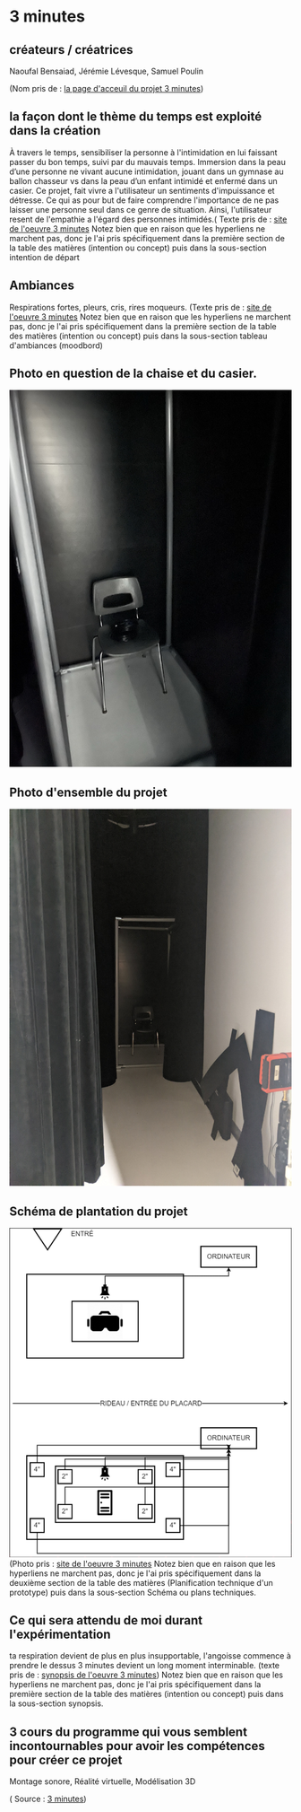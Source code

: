 # 3 minutes #

## créateurs / créatrices ##
Naoufal Bensaiad, Jérémie Lévesque, Samuel Poulin 

(Nom pris de : [la page d'acceuil du projet 3 minutes](https://tim-montmorency.com/2022/projets/3-minutes/docs/web/index.html))


## la façon dont le thème du temps est exploité dans la création ##
 À travers le temps, sensibiliser la personne à l'intimidation en lui faissant passer du bon temps, suivi par du mauvais temps. Immersion dans la peau d’une personne ne vivant aucune intimidation, jouant dans un gymnase au ballon chasseur vs dans la peau d’un enfant intimidé et enfermé dans un casier. Ce projet, fait vivre a l'utilisateur un sentiments d'impuissance et détresse. Ce qui as pour but de faire comprendre l'importance de ne pas laisser une personne seul dans ce genre de situation. Ainsi, l'utilisateur resent de l'empathie a l'égard des personnes intimidés.(
Texte pris de : [site de l'oeuvre 3 minutes](https://tim-montmorency.com/2022/projets/3-minutes/docs/web/preproduction.html#Planification-technique-(devis-technique)) 
Notez bien que en raison que les hyperliens ne marchent pas, donc je l'ai pris spécifiquement dans la première section de la table des matières (intention ou concept) puis dans la sous-section intention de départ 

## Ambiances ##
 Respirations fortes, pleurs, cris, rires moqueurs. 
(Texte pris de : [site de l'oeuvre 3 minutes](https://tim-montmorency.com/2022/projets/3-minutes/docs/web/preproduction.html#Planification-technique-(devis-technique)) 
Notez bien que en raison que les hyperliens ne marchent pas, donc je l'ai pris spécifiquement dans la première section de la table des matières (intention ou concept) puis dans la sous-section tableau d'ambiances (moodbord) 

## Photo en question de la chaise et du casier. ##
![Photo](photo/3minutes_casier.JPEG)

## Photo d'ensemble du projet  ##
![Photo](photo/casier.jpeg)

## Schéma de plantation du projet ##
![Photo](photo/plantation_3minutes.png)
(Photo pris : [site de l'oeuvre 3 minutes](https://tim-montmorency.com/2022/projets/3-minutes/docs/web/preproduction.html#Planification-de-la-production-(budget-et-%C3%A9tapes-de-r%C3%A9alisation))
Notez bien que en raison que les hyperliens ne marchent pas, donc je l'ai pris spécifiquement dans la deuxième section de la table des matières (Planification technique d'un prototype) puis dans la sous-section Schéma ou plans techniques. 



## Ce qui sera attendu de moi durant l'expérimentation ##
 ta respiration devient de plus en plus insupportable, l'angoisse commence à prendre le dessus 3 minutes devient un long moment interminable.
(texte pris de : [synopsis de l'oeuvre 3 minutes](https://tim-montmorency.com/2022/projets/3-minutes/docs/web/preproduction.html#Sc%C3%A9nario,-sc%C3%A9narimage-ou-document-audio/visuel))
 Notez bien que en raison que les hyperliens ne marchent pas, donc je l'ai pris spécifiquement dans la première section de la table des matières (intention ou concept) puis dans la sous-section synopsis.

## 3 cours du programme qui vous semblent incontournables pour avoir les compétences pour créer ce projet ##
 Montage sonore, Réalité virtuelle, Modélisation 3D 

( Source : [3 minutes](https://tim-montmorency.com/2022/projets/3-minutes/docs/web/index.html))
